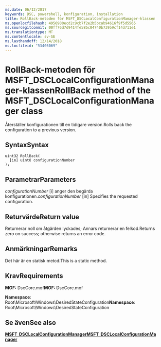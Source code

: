```yaml
---
ms.date: 06/12/2017
keywords: DSC, powershell, konfiguration, installation
title: RollBack-metoden för MSFT_DSCLocalConfigurationManager-klassen
ms.openlocfilehash: 4956900ecd2c9cb7f2e2b5bcab94616f9f5d5565
ms.sourcegitcommit: 00ff76d7d9414fe585c04740b739b9cf14d711e1
ms.translationtype: MT
ms.contentlocale: sv-SE
ms.lasthandoff: 12/14/2018
ms.locfileid: "53405069"
---
```

# <a name="rollback-method-of-the-msftdsclocalconfigurationmanager-class"></a><span data-ttu-id="03ddf-103">RollBack-metoden för MSFT_DSCLocalConfigurationManager-klassen</span><span class="sxs-lookup"><span data-stu-id="03ddf-103">RollBack method of the MSFT_DSCLocalConfigurationManager class</span></span>

<span data-ttu-id="03ddf-104">Återställer konfigurationen till en tidigare version.</span><span class="sxs-lookup"><span data-stu-id="03ddf-104">Rolls back the configuration to a previous version.</span></span>

## <a name="syntax"></a><span data-ttu-id="03ddf-105">Syntax</span><span class="sxs-lookup"><span data-stu-id="03ddf-105">Syntax</span></span>

```mof
uint32 RollBack(
  [in] uint8 configurationNumber
);
```

## <a name="parameters"></a><span data-ttu-id="03ddf-106">Parametrar</span><span class="sxs-lookup"><span data-stu-id="03ddf-106">Parameters</span></span>

<span data-ttu-id="03ddf-107">*configurationNumber* \[i\] anger den begärda konfigurationen.</span><span class="sxs-lookup"><span data-stu-id="03ddf-107">*configurationNumber* \[in\] Specifies the requested configuration.</span></span>

## <a name="return-value"></a><span data-ttu-id="03ddf-108">Returvärde</span><span class="sxs-lookup"><span data-stu-id="03ddf-108">Return value</span></span>

<span data-ttu-id="03ddf-109">Returnerar noll om åtgärden lyckades; Annars returnerar en felkod.</span><span class="sxs-lookup"><span data-stu-id="03ddf-109">Returns zero on success; otherwise returns an error code.</span></span>

## <a name="remarks"></a><span data-ttu-id="03ddf-110">Anmärkningar</span><span class="sxs-lookup"><span data-stu-id="03ddf-110">Remarks</span></span>

<span data-ttu-id="03ddf-111">Det här är en statisk metod.</span><span class="sxs-lookup"><span data-stu-id="03ddf-111">This is a static method.</span></span>

## <a name="requirements"></a><span data-ttu-id="03ddf-112">Krav</span><span class="sxs-lookup"><span data-stu-id="03ddf-112">Requirements</span></span>

<span data-ttu-id="03ddf-113">**MOF:** DscCore.mof</span><span class="sxs-lookup"><span data-stu-id="03ddf-113">**MOF:** DscCore.mof</span></span>

<span data-ttu-id="03ddf-114">**Namespace**: Root\Microsoft\Windows\DesiredStateConfiguration</span><span class="sxs-lookup"><span data-stu-id="03ddf-114">**Namespace**: Root\Microsoft\Windows\DesiredStateConfiguration</span></span>

## <a name="see-also"></a><span data-ttu-id="03ddf-115">Se även</span><span class="sxs-lookup"><span data-stu-id="03ddf-115">See also</span></span>

[<span data-ttu-id="03ddf-116">**MSFT_DSCLocalConfigurationManager**</span><span class="sxs-lookup"><span data-stu-id="03ddf-116">**MSFT_DSCLocalConfigurationManager**</span></span>](msft-dsclocalconfigurationmanager.md)